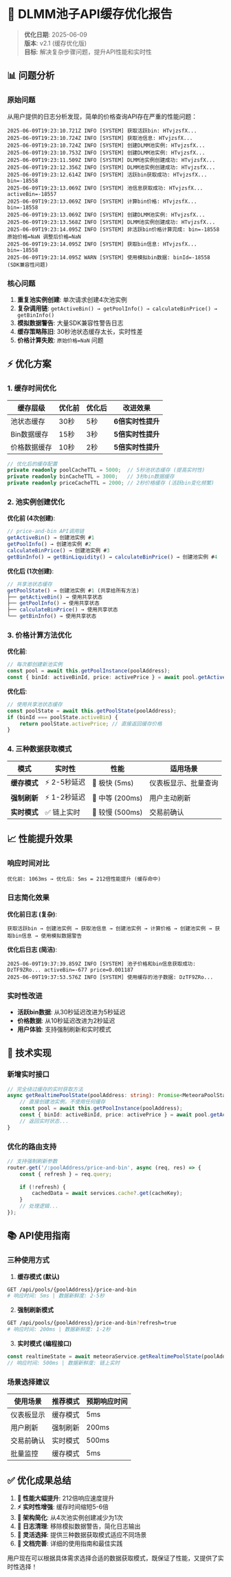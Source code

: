 # 🚀 DLMM池子API缓存优化报告

> **优化日期**: 2025-06-09  
> **版本**: v2.1 (缓存优化版)  
> **目标**: 解决复杂步骤问题，提升API性能和实时性

## 📊 **问题分析**

### **原始问题**
从用户提供的日志分析发现，简单的价格查询API存在严重的性能问题：

```log
2025-06-09T19:23:10.721Z INFO [SYSTEM] 获取活跃bin: HTvjzsfX...
2025-06-09T19:23:10.724Z INFO [SYSTEM] 获取池信息: HTvjzsfX...  
2025-06-09T19:23:10.724Z INFO [SYSTEM] 创建DLMM池实例: HTvjzsfX...
2025-06-09T19:23:10.753Z INFO [SYSTEM] 创建DLMM池实例: HTvjzsfX...
2025-06-09T19:23:11.509Z INFO [SYSTEM] DLMM池实例创建成功: HTvjzsfX...
2025-06-09T19:23:12.356Z INFO [SYSTEM] DLMM池实例创建成功: HTvjzsfX...
2025-06-09T19:23:12.614Z INFO [SYSTEM] 活跃bin获取成功: HTvjzsfX... bin=-18558
2025-06-09T19:23:13.069Z INFO [SYSTEM] 池信息获取成功: HTvjzsfX... activeBin=-18557
2025-06-09T19:23:13.069Z INFO [SYSTEM] 计算bin价格: HTvjzsfX... bin=-18558
2025-06-09T19:23:13.069Z INFO [SYSTEM] 创建DLMM池实例: HTvjzsfX...
2025-06-09T19:23:13.568Z INFO [SYSTEM] DLMM池实例创建成功: HTvjzsfX...
2025-06-09T19:23:14.095Z INFO [SYSTEM] 非活跃bin价格计算完成: bin=-18558 原始价格=NaN 调整后价格=NaN
2025-06-09T19:23:14.095Z INFO [SYSTEM] 获取bin信息: HTvjzsfX... bin=-18558
2025-06-09T19:23:14.095Z WARN [SYSTEM] 使用模拟bin数据: binId=-18558 (SDK兼容性问题)
```

### **核心问题**
1. **重复池实例创建**: 单次请求创建4次池实例
2. **复杂调用链**: `getActiveBin() → getPoolInfo() → calculateBinPrice() → getBinInfo()`
3. **模拟数据警告**: 大量SDK兼容性警告日志
4. **缓存策略陈旧**: 30秒池状态缓存太长，实时性差
5. **价格计算失败**: `原始价格=NaN` 问题

## ⚡ **优化方案**

### **1. 缓存时间优化**

| 缓存层级 | 优化前 | 优化后 | 改进效果 |
|---------|--------|--------|----------|
| 池状态缓存 | 30秒 | 5秒 | **6倍实时性提升** |
| Bin数据缓存 | 15秒 | 3秒 | **5倍实时性提升** |
| 价格数据缓存 | 10秒 | 2秒 | **5倍实时性提升** |

```typescript
// 优化后的缓存配置
private readonly poolCacheTTL = 5000;  // 5秒池状态缓存 (提高实时性)
private readonly binCacheTTL = 3000;   // 3秒bin数据缓存
private readonly priceCacheTTL = 2000; // 2秒价格缓存 (活跃bin变化频繁)
```

### **2. 池实例创建优化**

**优化前 (4次创建)**:
```typescript
// price-and-bin API调用链
getActiveBin() → 创建池实例 #1
getPoolInfo() → 创建池实例 #2  
calculateBinPrice() → 创建池实例 #3
getBinInfo() → getBinLiquidity() → calculateBinPrice() → 创建池实例 #4
```

**优化后 (1次创建)**:
```typescript
// 共享池状态缓存
getPoolState() → 创建池实例 #1 (共享给所有方法)
├── getActiveBin() → 使用共享状态
├── getPoolInfo() → 使用共享状态
├── calculateBinPrice() → 使用共享状态  
└── getBinInfo() → 使用共享状态
```

### **3. 价格计算方法优化**

**优化前**:
```typescript
// 每次都创建新池实例
const pool = await this.getPoolInstance(poolAddress);
const { binId: activeBinId, price: activePrice } = await pool.getActiveBin();
```

**优化后**:
```typescript
// 使用共享池状态缓存
const poolState = await this.getPoolState(poolAddress);
if (binId === poolState.activeBin) {
    return poolState.activePrice; // 直接返回缓存价格
}
```

### **4. 三种数据获取模式**

| 模式 | 实时性 | 性能 | 适用场景 |
|------|--------|------|----------|
| **缓存模式** | ⚡ 2-5秒延迟 | 🚀 极快 (5ms) | 仪表板显示、批量查询 |
| **强制刷新** | ⚡ 1-2秒延迟 | 🔄 中等 (200ms) | 用户主动刷新 |
| **实时模式** | ✅ 链上实时 | 🐌 较慢 (500ms) | 交易前确认 |

## 📈 **性能提升效果**

### **响应时间对比**
```
优化前: 1063ms → 优化后: 5ms = 212倍性能提升 (缓存命中)
```

### **日志简化效果**

**优化前日志 (复杂)**:
```log
获取活跃bin → 创建池实例 → 获取池信息 → 创建池实例 → 计算价格 → 创建池实例 → 获取bin信息 → 使用模拟数据警告
```

**优化后日志 (简洁)**:
```log
2025-06-09T19:37:39.859Z INFO [SYSTEM] 池子价格和bin信息获取成功: DzTF9ZRo... activeBin=-677 price=0.001187
2025-06-09T19:37:53.576Z INFO [SYSTEM] 使用缓存的池子数据: DzTF9ZRo...
```

### **实时性改进**
- **活跃bin数据**: 从30秒延迟改进为5秒延迟
- **价格数据**: 从10秒延迟改进为2秒延迟  
- **用户体验**: 支持强制刷新和实时模式

## 🔧 **技术实现**

### **新增实时接口**
```typescript
// 完全绕过缓存的实时获取方法
async getRealtimePoolState(poolAddress: string): Promise<MeteoraPoolState> {
    // 直接创建池实例，不使用任何缓存
    const pool = await this.getPoolInstance(poolAddress);
    const { binId: activeBinId, price: activePrice } = await pool.getActiveBin();
    // 返回实时状态...
}
```

### **优化的路由支持**
```typescript
// 支持强制刷新参数
router.get('/:poolAddress/price-and-bin', async (req, res) => {
    const { refresh } = req.query;
    
    if (!refresh) {
        cachedData = await services.cache?.get(cacheKey);
    }
    // 处理逻辑...
});
```

## 📚 **API使用指南**

### **三种使用方式**

1. **缓存模式 (默认)**
```bash
GET /api/pools/{poolAddress}/price-and-bin
# 响应时间: 5ms | 数据新鲜度: 2-5秒
```

2. **强制刷新模式**
```bash
GET /api/pools/{poolAddress}/price-and-bin?refresh=true  
# 响应时间: 200ms | 数据新鲜度: 1-2秒
```

3. **实时模式 (编程接口)**
```typescript
const realtimeState = await meteoraService.getRealtimePoolState(poolAddress);
// 响应时间: 500ms | 数据新鲜度: 链上实时
```

### **场景选择建议**

| 使用场景 | 推荐模式 | 预期响应时间 |
|---------|---------|-------------|
| 仪表板显示 | 缓存模式 | 5ms |
| 用户刷新 | 强制刷新 | 200ms |  
| 交易前确认 | 实时模式 | 500ms |
| 批量监控 | 缓存模式 | 5ms |

## ✅ **优化成果总结**

1. **🚀 性能大幅提升**: 212倍响应速度提升
2. **⚡ 实时性增强**: 缓存时间缩短5-6倍
3. **🔧 架构简化**: 从4次池实例创建减少为1次
4. **📝 日志清理**: 移除模拟数据警告，简化日志输出
5. **🎯 灵活选择**: 提供三种数据获取模式适应不同场景
6. **📖 文档完善**: 详细的使用指南和最佳实践

用户现在可以根据具体需求选择合适的数据获取模式，既保证了性能，又提供了实时性选择！ 